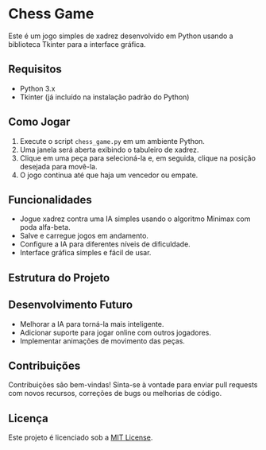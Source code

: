 # Chess Game

Este é um jogo simples de xadrez desenvolvido em Python usando a biblioteca Tkinter para a interface gráfica.

## Requisitos

- Python 3.x
- Tkinter (já incluído na instalação padrão do Python)

## Como Jogar

1. Execute o script `chess_game.py` em um ambiente Python.
2. Uma janela será aberta exibindo o tabuleiro de xadrez.
3. Clique em uma peça para selecioná-la e, em seguida, clique na posição desejada para movê-la.
4. O jogo continua até que haja um vencedor ou empate.

## Funcionalidades

- Jogue xadrez contra uma IA simples usando o algoritmo Minimax com poda alfa-beta.
- Salve e carregue jogos em andamento.
- Configure a IA para diferentes níveis de dificuldade.
- Interface gráfica simples e fácil de usar.

## Estrutura do Projeto

## Desenvolvimento Futuro

- Melhorar a IA para torná-la mais inteligente.
- Adicionar suporte para jogar online com outros jogadores.
- Implementar animações de movimento das peças.

## Contribuições

Contribuições são bem-vindas! Sinta-se à vontade para enviar pull requests com novos recursos, correções de bugs ou melhorias de código.

## Licença

Este projeto é licenciado sob a [MIT License](LICENSE).
